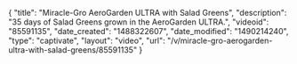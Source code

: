 {
    "title": "Miracle-Gro AeroGarden ULTRA with Salad Greens",
    "description": "35 days of Salad Greens grown in the AeroGarden ULTRA.",
    "videoid": "85591135",
    "date_created": "1488322607",
    "date_modified": "1490214240",
    "type": "captivate",
    "layout": "video",
    "url": "\/v\/miracle-gro-aerogarden-ultra-with-salad-greens\/85591135"
}